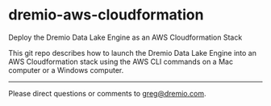 # dremio-aws-cloudformation

Deploy the Dremio Data Lake Engine as an AWS Cloudformation Stack

This git repo describes how to launch the Dremio Data Lake Engine into an AWS Cloudformation stack using the AWS CLI commands on a Mac computer or a Windows computer.


---
Please direct questions or comments to greg@dremio.com.

